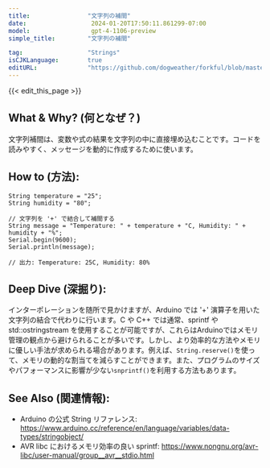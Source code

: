 ```yaml
---
title:                "文字列の補間"
date:                  2024-01-20T17:50:11.861299-07:00
model:                 gpt-4-1106-preview
simple_title:         "文字列の補間"

tag:                  "Strings"
isCJKLanguage:        true
editURL:              "https://github.com/dogweather/forkful/blob/master/content/ja/arduino/interpolating-a-string.md"
---
```


{{< edit_this_page >}}

## What & Why? (何となぜ？)

文字列補間は、変数や式の結果を文字列の中に直接埋め込むことです。コードを読みやすく、メッセージを動的に作成するために使います。

## How to (方法):

```Arduino
String temperature = "25";
String humidity = "80";

// 文字列を '+' で結合して補間する
String message = "Temperature: " + temperature + "C, Humidity: " + humidity + "%";
Serial.begin(9600);
Serial.println(message);

// 出力: Temperature: 25C, Humidity: 80%
```

## Deep Dive (深掘り):

インターポレーションを随所で見かけますが、Arduino では '+' 演算子を用いた文字列の結合で代わりに行います。C や C++ では通常、sprintf や std::ostringstream を使用することが可能ですが、これらはArduinoではメモリ管理の観点から避けられることが多いです。しかし、より効率的な方法やメモリに優しい手法が求められる場合があります。例えば、`String.reserve()`を使って、メモリの動的な割当てを減らすことができます。また、プログラムのサイズやパフォーマンスに影響が少ない`snprintf()`を利用する方法もあります。

## See Also (関連情報):

- Arduino の公式 String リファレンス: https://www.arduino.cc/reference/en/language/variables/data-types/stringobject/
- AVR libc におけるメモリ効率の良い sprintf: https://www.nongnu.org/avr-libc/user-manual/group__avr__stdio.html
